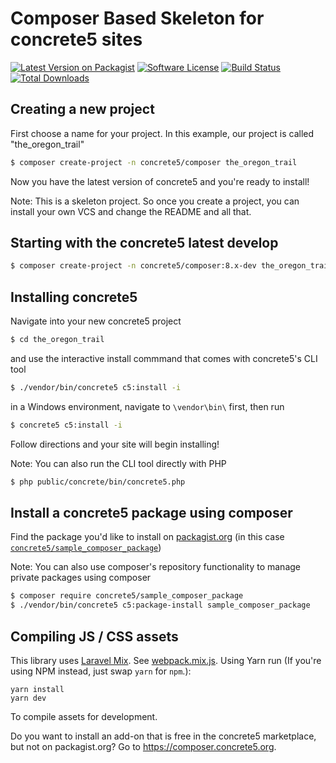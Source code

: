 # Composer Based Skeleton for concrete5 sites

[![Latest Version on Packagist][ico-version]][link-packagist]
[![Software License][ico-license]](LICENSE.txt)
[![Build Status][ico-travis]][link-travis]
[![Total Downloads][ico-downloads]][link-downloads]

## Creating a new project

First choose a name for your project. In this example, our project is called "the_oregon_trail"

```bash
$ composer create-project -n concrete5/composer the_oregon_trail
```

Now you have the latest version of concrete5 and you're ready to install!

Note: This is a skeleton project. So once you create a project, you can install your own VCS and change the README and all that.

## Starting with the concrete5 latest develop

```bash
$ composer create-project -n concrete5/composer:8.x-dev the_oregon_trail
```

## Installing concrete5

Navigate into your new concrete5 project

```bash
$ cd the_oregon_trail
```

and use the interactive install commmand that comes with concrete5's CLI tool

```bash
$ ./vendor/bin/concrete5 c5:install -i
```
in a Windows environment, navigate to `\vendor\bin\` first, then run

```bash
$ concrete5 c5:install -i
```
Follow directions and your site will begin installing!


Note: You can also run the CLI tool directly with PHP

```bash
$ php public/concrete/bin/concrete5.php
```

## Install a concrete5 package using composer

Find the package you'd like to install on [packagist.org](https://packagist.org) (in this case [`concrete5/sample_composer_package`](https://packagist.org/packages/concrete5/sample_composer_package))

Note: You can also use composer's repository functionality to manage private packages using composer

```bash
$ composer require concrete5/sample_composer_package
$ ./vendor/bin/concrete5 c5:package-install sample_composer_package
```

## Compiling JS / CSS assets
This library uses [Laravel Mix][link-mix]. See [webpack.mix.js][link-webpack-mix-file].
Using Yarn run (If you're using NPM instead, just swap `yarn` for `npm`.):

```
yarn install
yarn dev
```

To compile assets for development.

Do you want to install an add-on that is free in the concrete5 marketplace, but not on packagist.org? Go to https://composer.concrete5.org.

[ico-version]: https://img.shields.io/packagist/v/concrete5/composer.svg?style=flat-square
[ico-license]: https://img.shields.io/badge/license-MIT-brightgreen.svg?style=flat-square
[ico-travis]: https://img.shields.io/travis/concrete5/composer/master.svg?style=flat-square
[ico-downloads]: https://img.shields.io/packagist/dt/concrete5/composer.svg?style=flat-square

[link-packagist]: https://packagist.org/packages/concrete5/composer
[link-travis]: https://travis-ci.org/concrete5/composer
[link-downloads]: https://packagist.org/packages/concrete5/composer
[link-mix]: https://laravel.com/docs/5.5/mix
[link-webpack-mix-file]: ./webpack.mix.js
